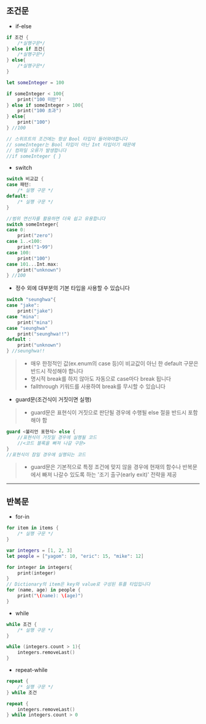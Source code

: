 **조건문**
-----

- if-else
```swift
if 조건 {
    /*실행구문*/
} else if 조건{
    /*실행구문*/
} else{
    /*실행구문*/
}

let someInteger = 100

if someInteger < 100{
    print("100 미만")
} else if someInteger > 100{
    print("100 초과")
} else{
    print("100")
} //100

// 스위프트의 조건에는 항상 Bool 타입이 들어와야합니다
// someInteger는 Bool 타입이 아닌 Int 타입이기 때문에
// 컴파일 오류가 발생합니다
//if someInteger { }
```

- switch
```swift
switch 비교값 {
case 패턴:
    /* 실행 구문 */
default:
    /* 실행 구문 */
}

//범위 연산자를 활용하면 더욱 쉽고 유용합니다
switch someInteger{
case 0:
    print("zero")
case 1..<100:
    print("1~99")
case 100:
    print("100")
case 101...Int.max:
    print("unknown")
} //100
```
- 정수 외에 대부분의 기본 타입을 사용할 수 있습니다
```swift
switch "seunghwa"{
case "jake":
    print("jake")
case "mina":
    print("mina")
case "seunghwa"
    print("seunghwa!!")
default :
    print("unknown")
} //seunghwa!!
```
> - 매우 한정적인 값(ex.enum의 case 등)이 비교값이 아닌 한 default 구문은 반드시 작성해야 합니다
> - 명시적 break를 하지 않아도 자동으로 case마다 break 됩니다 
> - fallthrough 키워드를 사용하여 break를 무시할 수 있습니다

- guard문(조건식이 거짓이면 실행)
> - guard문은 표현식이 거짓으로 판단될 경우에 수행될 else 절을 반드시 포함해야 함
```swift
guard <불리언 표현식> else {
    //표현식이 거짓일 경우에 실행될 코드
    //<코드 블록을 빠져 나갈 구문>
}
//표현식이 참일 경우에 실행되는 코드
```
> - guard문은 기본적으로 특정 조건에 맞지 않을 경우에 현재의 함수나 반복문에서 빠져 나갈수 있도록 하는 '조기 출구(early exit)' 전략을 제공

***

**반복문**
-----

- for-in
```swift
for item in items {
    /* 실행 구문 */
}

var integers = [1, 2, 3]
let people = ["yagom": 10, "eric": 15, "mike": 12]

for integer in integers{
    print(integer)
}
// Dictionary의 item은 key와 value로 구성된 튜플 타입입니다
for (name, age) in people {
    print("\(name): \(age)")
}
```

- while
```swift
while 조건 {
    /* 실행 구문 */
}

while (integers.count > 1){
    integers.removeLast()
}
```

- repeat-while
```swift
repeat {
    /* 실행 구문 */
} while 조건

repeat {
    integers.removeLast()
} while integers.count > 0
```